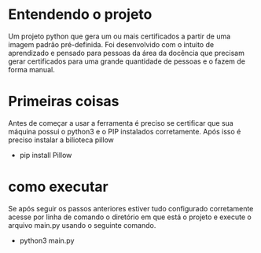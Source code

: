 # Entendendo o projeto
Um projeto python que gera um ou mais certificados a partir de uma imagem padrão pré-definida.
Foi desenvolvido com o intuito de aprendizado e pensado para pessoas da área da docência que precisam
gerar certificados para uma grande quantidade de pessoas e o fazem de forma manual.

# Primeiras coisas
Antes de começar a usar a ferramenta é preciso se certificar que sua máquina possui o python3 e o PIP instalados corretamente. Após isso
é preciso instalar a bilioteca pillow

- pip install Pillow

# como executar

Se após seguir os passos anteriores estiver tudo configurado corretamente acesse por linha de comando o diretório em que está o projeto
e execute o arquivo main.py usando o seguinte comando.

- python3 main.py

